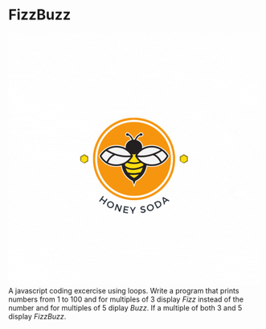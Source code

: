 # FizzBuzz
![alt text](/img/FizzBuzz.gif "FizzBuzz LOGO")
A javascript coding excercise using loops. Write a program that prints numbers from 1 to 100 and for multiples of 3 display *Fizz* instead of the number and for multiples of 5 diplay *Buzz*. If a multiple of both 3 and 5 display *FizzBuzz*.  
